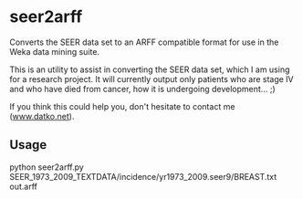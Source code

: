 seer2arff
=========

Converts the SEER data set to an ARFF compatible format for use in the Weka
data mining suite.

This is an utility to assist in converting the SEER data set, which I am using
for a research project.  It will currently output only patients who are stage
IV and who have died from cancer, how it is undergoing development... ;)

If you think this could help you, don't hesitate to contact me (www.datko.net).

Usage
-----

python seer2arff.py SEER_1973_2009_TEXTDATA/incidence/yr1973_2009.seer9/BREAST.txt out.arff
